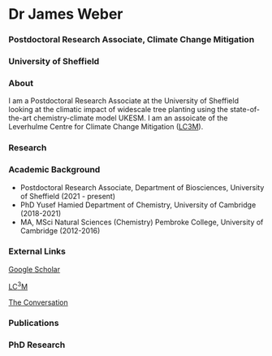 # Dr James Weber
### Postdoctoral Research Associate, Climate Change Mitigation
### University of Sheffield


### About

I am a Postdoctoral Research Associate at the University of Sheffield looking at the climatic impact of widescale tree planting using the state-of-the-art chemistry-climate model UKESM. I am an assoicate of the Leverhulme Centre for Climate Change Mitigation ([LC3M](https://lc3m.org/people/dr-james-weber/)). 

### Research

### Academic Background
- Postdoctoral Research Associate, Department of Biosciences, University of Sheffield (2021 - present)
- PhD Yusef Hamied Department of Chemistry, University of Cambridge (2018-2021)
- MA, MSci Natural Sciences (Chemistry) Pembroke College, University of Cambridge (2012-2016)

### External Links

[Google Scholar](https://scholar.google.com/citations?user=duDLXbIAAAAJ&hl=en&oi=sra)

[LC$^3$M](https://lc3m.org/people/dr-james-weber/)

[The Conversation](https://theconversation.com/why-lockdown-had-little-to-no-effect-on-global-temperatures-148129)

### Publications

### PhD Research 

